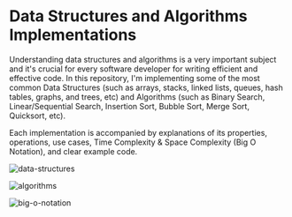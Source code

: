 # Data Structures and Algorithms Implementations
Understanding data structures and algorithms is a very important subject and it's crucial for every software developer for writing efficient and effective code. In this repository, I'm implementing some of the most common Data Structures (such as arrays, stacks, linked lists, queues, hash tables, graphs, and trees, etc) and Algorithms (such as Binary Search, Linear/Sequential Search, Insertion Sort, Bubble Sort, Merge Sort, Quicksort, etc).

Each implementation is accompanied by explanations of its properties, operations, use cases, Time Complexity & Space Complexity (Big O Notation), and clear example code.

![data-structures](https://github.com/AhmedYahyaE/data-structures-and-algorithms-implementations/assets/118033266/7959f50a-d72d-4690-b8eb-920cb541ad06)

![algorithms](https://github.com/AhmedYahyaE/data-structures-and-algorithms-implementations/assets/118033266/24a0ffd1-cca5-4100-81a8-d2f1ada3c68a)

![big-o-notation](https://github.com/AhmedYahyaE/data-structures-and-algorithms-implementations/assets/118033266/8c5528ba-15a8-429c-9c01-3907ed77a3e2)
